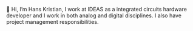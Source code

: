 👋 Hi, I’m Hans Kristian,
I work at IDEAS as a integrated circuits hardware developer and I work in both analog and digital disciplines. I also have project management responsibilities. 

<!---
hberge/hberge is a ✨ special ✨ repository because its `README.md` (this file) appears on your GitHub profile.
You can click the Preview link to take a look at your changes.
--->
